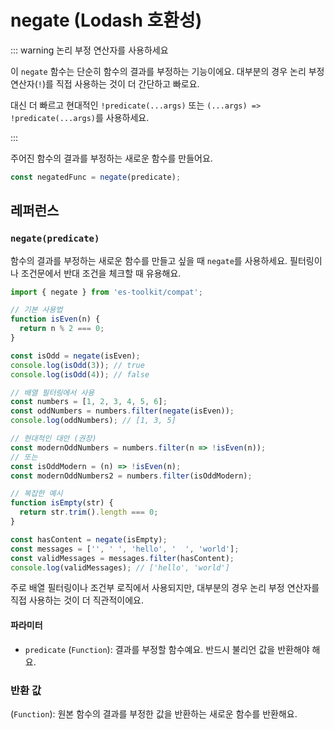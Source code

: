 # negate (Lodash 호환성)

::: warning 논리 부정 연산자를 사용하세요

이 `negate` 함수는 단순히 함수의 결과를 부정하는 기능이에요. 대부분의 경우 논리 부정 연산자(`!`)를 직접 사용하는 것이 더 간단하고 빠로요.

대신 더 빠르고 현대적인 `!predicate(...args)` 또는 `(...args) => !predicate(...args)`를 사용하세요.

:::

주어진 함수의 결과를 부정하는 새로운 함수를 만들어요.

```typescript
const negatedFunc = negate(predicate);
```

## 레퍼런스

### `negate(predicate)`

함수의 결과를 부정하는 새로운 함수를 만들고 싶을 때 `negate`를 사용하세요. 필터링이나 조건문에서 반대 조건을 체크할 때 유용해요.

```typescript
import { negate } from 'es-toolkit/compat';

// 기본 사용법
function isEven(n) {
  return n % 2 === 0;
}

const isOdd = negate(isEven);
console.log(isOdd(3)); // true
console.log(isOdd(4)); // false

// 배열 필터링에서 사용
const numbers = [1, 2, 3, 4, 5, 6];
const oddNumbers = numbers.filter(negate(isEven));
console.log(oddNumbers); // [1, 3, 5]

// 현대적인 대안 (권장)
const modernOddNumbers = numbers.filter(n => !isEven(n));
// 또는
const isOddModern = (n) => !isEven(n);
const modernOddNumbers2 = numbers.filter(isOddModern);

// 복잡한 예시
function isEmpty(str) {
  return str.trim().length === 0;
}

const hasContent = negate(isEmpty);
const messages = ['', ' ', 'hello', '  ', 'world'];
const validMessages = messages.filter(hasContent);
console.log(validMessages); // ['hello', 'world']
```

주로 배열 필터링이나 조건부 로직에서 사용되지만, 대부분의 경우 논리 부정 연산자를 직접 사용하는 것이 더 직관적이에요.

#### 파라미터

- `predicate` (`Function`): 결과를 부정할 함수예요. 반드시 불리언 값을 반환해야 해요.

### 반환 값

(`Function`): 원본 함수의 결과를 부정한 값을 반환하는 새로운 함수를 반환해요.
